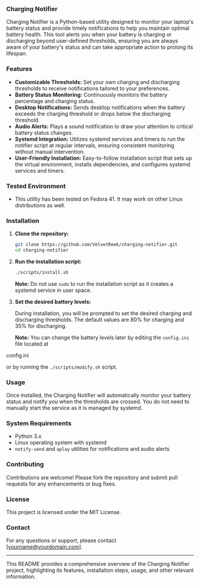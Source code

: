 ### Charging Notifier

Charging Notifier is a Python-based utility designed to monitor your laptop's battery status and provide timely notifications to help you maintain optimal battery health. This tool alerts you when your battery is charging or discharging beyond user-defined thresholds, ensuring you are always aware of your battery's status and can take appropriate action to prolong its lifespan.

### Features

- **Customizable Thresholds:** Set your own charging and discharging thresholds to receive notifications tailored to your preferences.
- **Battery Status Monitoring:** Continuously monitors the battery percentage and charging status.
- **Desktop Notifications:** Sends desktop notifications when the battery exceeds the charging threshold or drops below the discharging threshold.
- **Audio Alerts:** Plays a sound notification to draw your attention to critical battery status changes.
- **Systemd Integration:** Utilizes systemd services and timers to run the notifier script at regular intervals, ensuring consistent monitoring without manual intervention.
- **User-Friendly Installation:** Easy-to-follow installation script that sets up the virtual environment, installs dependencies, and configures systemd services and timers.

### Tested Environment

- This utility has been tested on Fedora 41. It may work on other Linux distributions as well.

### Installation

1. **Clone the repository:**

   ```bash
   git clone https://github.com/VelvetReek/charging-notifier.git
   cd charging-notifier
   ```

2. **Run the installation script:**

   ```bash
   ./scripts/install.sh
   ```

   **Note:** Do not use `sudo` to run the installation script as it creates a systemd service in user space.

3. **Set the desired battery levels:**

   During installation, you will be prompted to set the desired charging and discharging thresholds. The default values are 80% for charging and 35% for discharging.

   **Note:** You can change the battery levels later by editing the `config.ini` file located at

config.ini

or by running the `./scripts/modify.sh` script.

### Usage

Once installed, the Charging Notifier will automatically monitor your battery status and notify you when the thresholds are crossed. You do not need to manually start the service as it is managed by systemd.

### System Requirements

- Python 3.x
- Linux operating system with systemd
- `notify-send` and `aplay` utilities for notifications and audio alerts

### Contributing

Contributions are welcome! Please fork the repository and submit pull requests for any enhancements or bug fixes.

### License

This project is licensed under the MIT License.

### Contact

For any questions or support, please contact [yourname@yourdomain.com].

---

This README provides a comprehensive overview of the Charging Notifier project, highlighting its features, installation steps, usage, and other relevant information.
